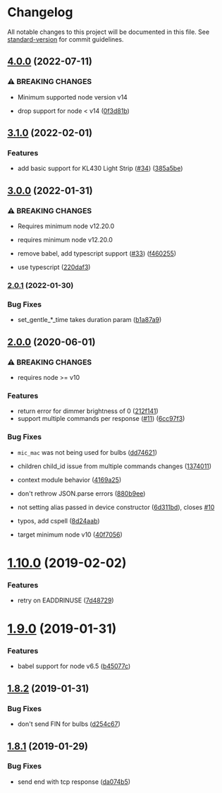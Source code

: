 # Changelog

All notable changes to this project will be documented in this file. See [standard-version](https://github.com/conventional-changelog/standard-version) for commit guidelines.

## [4.0.0](https://github.com/plasticrake/tplink-smarthome-simulator/compare/v3.1.0...v4.0.0) (2022-07-11)


### ⚠ BREAKING CHANGES

* Minimum supported node version v14

* drop support for node < v14 ([0f3d81b](https://github.com/plasticrake/tplink-smarthome-simulator/commit/0f3d81ba44102df4eb520646db916540af8be4b3))

## [3.1.0](https://github.com/plasticrake/tplink-smarthome-simulator/compare/v3.0.0...v3.1.0) (2022-02-01)


### Features

* add basic support for KL430 Light Strip ([#34](https://github.com/plasticrake/tplink-smarthome-simulator/issues/34)) ([385a5be](https://github.com/plasticrake/tplink-smarthome-simulator/commit/385a5be23fdb0d69f5b8df46b43ddfd1e3451ec2))

## [3.0.0](https://github.com/plasticrake/tplink-smarthome-simulator/compare/v2.0.1...v3.0.0) (2022-01-31)


### ⚠ BREAKING CHANGES

* Requires minimum node v12.20.0
* requires minimum node v12.20.0

* remove babel, add typescript support ([#33](https://github.com/plasticrake/tplink-smarthome-simulator/issues/33)) ([f460255](https://github.com/plasticrake/tplink-smarthome-simulator/commit/f4602554567058364728ffc2216fc5d6134e606e))
* use typescript ([220daf3](https://github.com/plasticrake/tplink-smarthome-simulator/commit/220daf328c6b5ff980ed0d6a1373acf9f2966309))

### [2.0.1](https://github.com/plasticrake/tplink-smarthome-simulator/compare/v2.0.0...v2.0.1) (2022-01-30)


### Bug Fixes

* set_gentle_*_time takes duration param ([b1a87a9](https://github.com/plasticrake/tplink-smarthome-simulator/commit/b1a87a983c38b1a8aeccb2b4584acf2a0ab597f3))

## [2.0.0](https://github.com/plasticrake/tplink-smarthome-simulator/compare/v1.10.0...v2.0.0) (2020-06-01)


### ⚠ BREAKING CHANGES

* requires node >= v10

### Features

* return error for dimmer brightness of 0 ([212f141](https://github.com/plasticrake/tplink-smarthome-simulator/commit/212f141421ea54a24af958345cd55a09c279a2ae))
* support multiple commands per response ([#11](https://github.com/plasticrake/tplink-smarthome-simulator/issues/11)) ([6cc97f3](https://github.com/plasticrake/tplink-smarthome-simulator/commit/6cc97f3088025837fa9969c3a39da976fd5764d4))


### Bug Fixes

* `mic_mac` was not being used for bulbs ([dd74621](https://github.com/plasticrake/tplink-smarthome-simulator/commit/dd74621c99c4c4e58e453880f705ddf0ecbe809b))
* children child_id issue from multiple commands changes ([1374011](https://github.com/plasticrake/tplink-smarthome-simulator/commit/1374011f4f5634c8ad26d95e0368ff56bc60de74))
* context module behavior ([4169a25](https://github.com/plasticrake/tplink-smarthome-simulator/commit/4169a2593226cdb090376a562b500095a091b07c))
* don't rethrow JSON.parse errors ([880b9ee](https://github.com/plasticrake/tplink-smarthome-simulator/commit/880b9eee2dd1879eca56718a26790e6f82836091))
* not setting alias passed in device constructor ([6d311bd](https://github.com/plasticrake/tplink-smarthome-simulator/commit/6d311bd826f1955b8a76ea107161b2165c0b69e0)), closes [#10](https://github.com/plasticrake/tplink-smarthome-simulator/issues/10)
* typos, add cspell ([8d24aab](https://github.com/plasticrake/tplink-smarthome-simulator/commit/8d24aabd41fc0473dba4748f59109e789348e7a9))


* target minimum node v10 ([40f7056](https://github.com/plasticrake/tplink-smarthome-simulator/commit/40f70567beb89b222954b00c063c96c3f9e340c8))

<a name="1.10.0"></a>
# [1.10.0](https://github.com/plasticrake/tplink-smarthome-simulator/compare/v1.9.0...v1.10.0) (2019-02-02)


### Features

* retry on EADDRINUSE ([7d48729](https://github.com/plasticrake/tplink-smarthome-simulator/commit/7d48729))



<a name="1.9.0"></a>
# [1.9.0](https://github.com/plasticrake/tplink-smarthome-simulator/compare/v1.8.2...v1.9.0) (2019-01-31)


### Features

* babel support for node v6.5 ([b45077c](https://github.com/plasticrake/tplink-smarthome-simulator/commit/b45077c))



<a name="1.8.2"></a>
## [1.8.2](https://github.com/plasticrake/tplink-smarthome-simulator/compare/v1.8.1...v1.8.2) (2019-01-31)


### Bug Fixes

* don't send FIN for bulbs ([d254c67](https://github.com/plasticrake/tplink-smarthome-simulator/commit/d254c67))



<a name="1.8.1"></a>
## [1.8.1](https://github.com/plasticrake/tplink-smarthome-simulator/compare/v1.8.0...v1.8.1) (2019-01-29)


### Bug Fixes

* send end with tcp response ([da074b5](https://github.com/plasticrake/tplink-smarthome-simulator/commit/da074b5))
